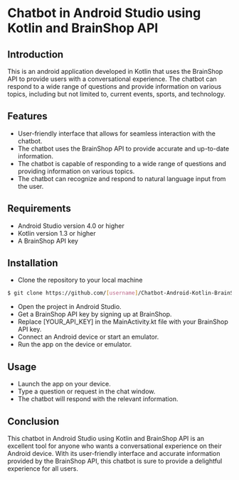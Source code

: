 # Chatbot in Android Studio using Kotlin and BrainShop API

## Introduction

This is an android application developed in Kotlin that uses the BrainShop API to provide users with a conversational experience. 
The chatbot can respond to a wide range of questions and provide information on various topics, including but not limited to, current events, sports, 
and technology.

## Features

- User-friendly interface that allows for seamless interaction with the chatbot.
- The chatbot uses the BrainShop API to provide accurate and up-to-date information.
- The chatbot is capable of responding to a wide range of questions and providing information on various topics.
- The chatbot can recognize and respond to natural language input from the user.

## Requirements

- Android Studio version 4.0 or higher
- Kotlin version 1.3 or higher
- A BrainShop API key

## Installation

- Clone the repository to your local machine
```bash
$ git clone https://github.com/[username]/Chatbot-Android-Kotlin-BrainShop.git
```

- Open the project in Android Studio.
- Get a BrainShop API key by signing up at BrainShop.
- Replace [YOUR_API_KEY] in the MainActivity.kt file with your BrainShop API key.
- Connect an Android device or start an emulator.
- Run the app on the device or emulator.

## Usage
- Launch the app on your device.
- Type a question or request in the chat window.
- The chatbot will respond with the relevant information.

## Conclusion

This chatbot in Android Studio using Kotlin and BrainShop API is an excellent tool for anyone who wants a conversational experience on their Android device. With its user-friendly interface and accurate information provided by the BrainShop API, this chatbot is sure to provide a delightful experience for all users.
